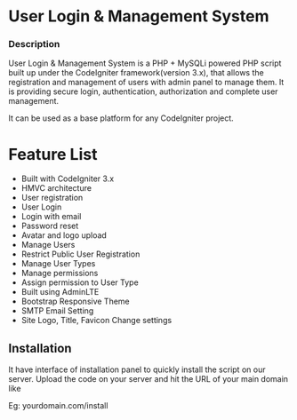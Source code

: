 # User Login & Management System

### Description

User Login & Management System is a PHP + MySQLi powered PHP script built up under the CodeIgniter framework(version 3.x), that 
allows the registration and management of users with admin panel to manage them. It is providing secure login, 
authentication, authorization and complete user management.

It can be used as a base platform for any CodeIgniter project.



# Feature List
- Built with CodeIgniter 3.x
- HMVC architecture
- User registration
- User Login
- Login with email
- Password reset
- Avatar and logo upload
- Manage Users
- Restrict Public User Registration
- Manage User Types
- Manage permissions
- Assign permission to User Type
- Built using AdminLTE
- Bootstrap Responsive Theme
- SMTP Email Setting
- Site Logo, Title, Favicon Change settings

Installation
----
It have interface of installation panel to quickly install the script on our server.
Upload the code on your server and hit the URL of your main domain like

Eg: yourdomain.com/install

